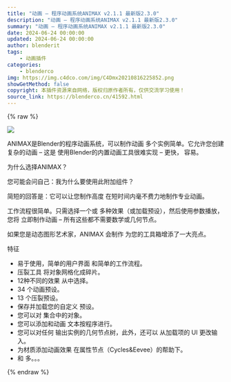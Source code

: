 ```yaml
---
title: "动画 – 程序动画系统ANIMAX v2.1.1 最新版2.3.0"
description: "动画 – 程序动画系统ANIMAX v2.1.1 最新版2.3.0"
summary: "动画 – 程序动画系统ANIMAX v2.1.1 最新版2.3.0"
date: 2024-06-24 00:00:00
updated: 2024-06-24 00:00:00
author: blenderit
tags: 
    - 动画插件
categories:
    - blenderco
img: https://img.c4dco.com/img/C4Dmx20210816225852.png
showGetMethod: false
copyright: 本插件资源来自网络，版权归原作者所有，仅供交流学习使用！
source_link: https://blenderco.cn/41592.html
---
```


{% raw %}
<p><img class="aligncenter" src="https://img.c4dco.com/img/C4Dmx20210816225852.png"></p><p>ANIMAX是Blender的程序动画系统，可以制作动画 多个实例简单。它允许您创建复杂的动画 – 这是 使用Blender的内置动画工具很难实现 – 更快， 容易。</p><p style="font-weight: 400;">为什么选择ANIMAX？</p><p style="font-weight: 400;">您可能会问自己：我为什么要使用此附加组件？</p><p style="font-weight: 400;">简短的回答是：它可以让您制作高度 在短时间内毫不费力地制作专业动画。</p><p style="font-weight: 400;">工作流程很简单。只需选择一个或 多种效果（或加载预设），然后使用参数播放，您将 立即制作动画 – 所有这些都不需要数学或几何节点。</p><p style="font-weight: 400;">如果您是动态图形艺术家，ANIMAX 会制作 为您的工具箱增添了一大亮点。</p><p style="font-weight: 400;">特征</p><ul style="font-weight: 400;">
<li>易于使用，简单的用户界面 和简单的工作流程。</li>
<li>压裂工具 将对象网格化成碎片。</li>
<li>12种不同的效果 从中选择。</li>
<li>34 个动画预设。</li>
<li>13 个压裂预设。</li>
<li>保存并加载您的自定义 预设。</li>
<li>您可以对 集合中的对象。</li>
<li>您可以添加和动画 文本按程序进行。</li>
<li>您可以对任何 输出实例的几何节点树，此外，还可以 从加载项的 UI 更改输入。</li>
<li>为材质添加动画效果 在属性节点（Cycles&amp;Eevee）的帮助下。</li>
<li>和 多。。。</li>
</ul>
<div style="display: none">blenderco</div>
{% endraw %}